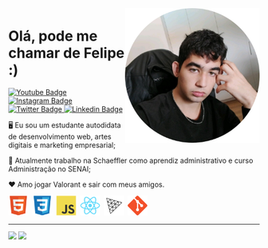 <img src = "me.png" width = "270px" align = "right">

# Olá, pode me chamar de Felipe :)

<div id="badges">  
  <a href = "https://www.youtube.com/channel/UCG-F3znqwwERfkNiV6MH0ww">
  <img src="https://img.shields.io/badge/YouTube-d83b7d?style=for-the-badge&logo=youtube&logoColor=white" alt="Youtube Badge"/>
  </a>
  
  <a href = "https://instagram.com/madebyfelipe.dev">
    <img src="https://img.shields.io/badge/Instagram-1e0e31?style=for-the-badge&logo=instagram&logoColor=white" alt="Instagram Badge"/>
  </a>
  
  <a href = "https://twitter.com/aragxmi">
    <img src="https://img.shields.io/badge/Twitter-d83b7d?style=for-the-badge&logo=twitter&logoColor=white" alt="Twitter Badge"/>
  </a>
  
  <a href = "https://www.linkedin.com/in/madebyfelipe/">
    <img src="https://img.shields.io/badge/Linkedin-d83b7d?style=for-the-badge&logo=linkedin&logoColor=white" alt="Linkedin Badge"/>
  </a>
</div>

🖥 Eu sou um estudante autodidata de desenvolvimento web, artes digitais e marketing empresarial;

🤵 Atualmente trabalho na Schaeffler como aprendiz administrativo e curso Administração no SENAI; 

❤ Amo jogar Valorant e sair com meus amigos. 

<div>
  <img src="https://github.com/devicons/devicon/blob/master/icons/html5/html5-original.svg" title="html" alt="html" width="40" height="40"/>&nbsp;
  <img src="https://github.com/devicons/devicon/blob/master/icons/css3/css3-original.svg" title="css3" alt="css3" width="40" height="40"/>&nbsp;
  <img src="https://github.com/devicons/devicon/blob/master/icons/javascript/javascript-original.svg" title="javascript" alt="javascript" width="40" height="40"/>&nbsp; 
  <img src="https://github.com/devicons/devicon/blob/master/icons/react/react-original.svg" title="react" alt="react" width="40" height="40"/>&nbsp;
  <img src="https://github.com/devicons/devicon/blob/master/icons/threejs/threejs-original.svg" title="react" alt="react" width="40" height="40"/>&nbsp;
  <img src="https://github.com/devicons/devicon/blob/master/icons/git/git-original.svg" title="git" alt="git" width="40" height="40"/>&nbsp;
</div>

---
<div align = "left">  
  <img height = "200em" src="https://github-readme-stats.vercel.app/api?username=blakebrad&show_icons=true&show_icons=true&theme=synthwave&count_private=true" />
  <img height = "200em" src="https://github-readme-stats.vercel.app/api/top-langs/?username=blakebrad&show_icons=true&theme=synthwave&count_private=true"/>
</div>
